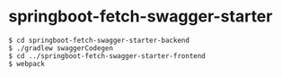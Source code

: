 # springboot-fetch-swagger-starter

```
$ cd springboot-fetch-swagger-starter-backend
$ ./gradlew swaggerCodegen
$ cd ../springboot-fetch-swagger-starter-frontend
$ webpack
```
